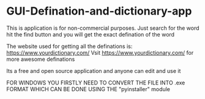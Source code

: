 # GUI-Defination-and-dictionary-app
This is application is for non-commercial purposes.
Just search for the word hit the find button and you will get the exact defination of the word

The website used for getting all the definations is: https://www.yourdictionary.com/
Vsit https://www.yourdictionary.com/ for more awesome definations

Its a free and open source application and anyone can edit and use it

FOR WINDOWS YOU FIRSTLY NEED TO CONVERT THE FILE INTO .exe FORMAT WHICH CAN BE DONE USING THE "pyinstaller" module
